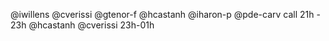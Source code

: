 @iwillens @cverissi @gtenor-f @hcastanh @iharon-p @pde-carv call 21h - 23h
@hcastanh @cverissi 23h-01h
